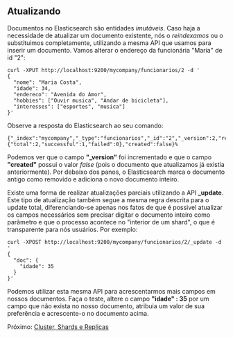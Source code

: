 ## Atualizando

Documentos no Elasticsearch são entidades _imutáveis_. Caso haja a necessidade de atualizar um documento existente, nós o _reindexamos_ ou o substituimos completamente, utilizando a mesma API que usamos para inserir um documento. Vamos alterar o endereço da funcionária "Maria" de id "2":

```
curl -XPUT http://localhost:9200/mycompany/funcionarios/2 -d '
{
  "nome": "Maria Costa",
  "idade": 34,
  "endereco": "Avenida do Amor",
  "hobbies": ["Ouvir musica", "Andar de bicicleta"],
  "interesses": ["esportes", "musica"]
}'
```

Observe a resposta do Elasticsearch ao seu comando:

```
{"_index":"mycompany","_type":"funcionarios","_id":"2","_version":2,"result":"updated","_shards":{"total":2,"successful":1,"failed":0},"created":false}%
```

Podemos ver que o campo **"_version"** foi incrementado e que o campo **"created"** possui o valor _false_ (pois o documento que atualizamos já existia anteriormente). Por debaixo dos panos, o Elasticsearch marca o documento antigo como removido e adiciona o novo documento inteiro.

Existe uma forma de realizar atualizações parciais utilizando a API **_update**. Este tipo de atualização também segue a mesma regra descrita para o update total, diferenciando-se apenas nos fatos de que é possivel atualizar os campos necessários sem precisar digitar o documento inteiro como parâmetro e que o processo acontece no "interior de um shard", o que é transparente para nós usuários. Por exemplo:

```
curl -XPOST http://localhost:9200/mycompany/funcionarios/2/_update -d '
{
  "doc": {
    "idade": 35
  }
}'
```

Podemos utilizar esta mesma API para acrescentarmos mais campos em nossos documentos. Faça o teste, altere o campo __"idade" : 35__ por um campo que não exista no nosso documento, atribuia um valor de sua preferência e acrescente-o no documento acima.

Próximo: [Cluster, Shards e Replicas](/pages/cluster_shards_replicas.md)
